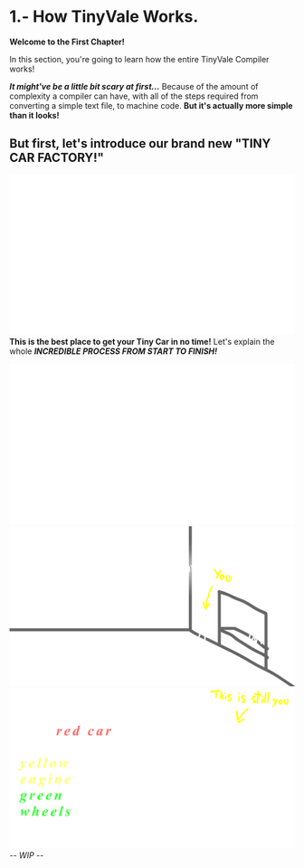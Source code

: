 # 1.- How TinyVale Works.

**Welcome to the First Chapter!**

In this section, you're going to learn how the entire TinyVale Compiler works!

***It might've be a little bit scary at first...*** Because of the amount of complexity a compiler can have, with all of the steps required from converting a simple text file, to machine code. **But it's actually more simple than it looks!**

## But first, let's introduce our brand new "TINY CAR FACTORY!"

![Tiny Car Factory](src/tiny-car-factory.png)
**This is the best place to get your Tiny Car in no time!** Let's explain the whole ***INCREDIBLE PROCESS FROM START TO FINISH!***

![This is you](src/this-is-you.png)
![So you go to...](src/so-you-go-to.png)
![Hello sir...](src/hello-sir.png)
*-- WIP --*